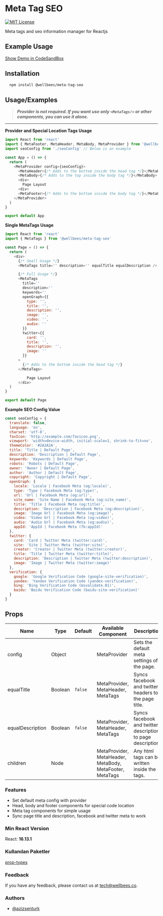 
# Meta Tag SEO 

[![MIT License](https://img.shields.io/badge/License-MIT-green.svg)](https://github.com/wellbees/color-picker-input/blob/master/LICENSE)

Meta tags and seo information manager for Reactjs

## Example Usage

[Show Demo in CodeSandBox](https://codesandbox.io/s/meta-tag-seo-zt16d1)

## Installation 

```bash 
  npm install @wellbees/meta-tag-seo
```

## Usage/Examples

> ***Provider is not required. If you want use only `<MetaTags/>` or other components, you can use it alone.***

--- 

**Provider and Special Location Tags Usage**

```js
import React from 'react'
import { MetaFooter, MetaHeader, MetaBody, MetaProvider } from '@wellbees/meta-tag-seo'
import seoConfig from './seoConfig' // Below is an example

const App = () => {
  return (
    <MetaProvider config={seoConfig}>
      <MetaHeader>{/* Adds to the bottom inside the head tag */}</MetaHeader>
      <MetaBody>{/* Adds to the top inside the body tag */}</MetaBody>
      <div>
        Page Layout
      <div>
      <MetaFooter>{/* Adds to the bottom inside the body tag */}</MetaFooter>
    </MetaProvider>
  )
}

export default App
```

**Single MetaTags Usage**

```js
import React from 'react'
import { MetaTags } from '@wellbees/meta-tag-seo'

const Page = () => {
  return (
    <div>
      {/* Small Usage */}
      <MetaTags title='' description='' equalTitle equalDescription />

      {/* Full Usage */}
      <MetaTags
        title=''
        description=''
        keywords=''
        openGraph={{
          type: '',
          title: '',
          description: '',
          image: '',
          video: '',
          audio: ''
        }}
        twitter={{
          card: '',
          title: '',
          description: '',
          image: ''
        }}
      >
        {/* Adds to the bottom inside the head tag */}
      </MetaTags>

		  Page Layout
	  </div>
  )
}

export default Page

```

**Example SEO Config Value**

```js
const seoConfig = {
  translate: false,
  language: 'en',
  charset: 'utf-8',
  favIcon: 'http://example.com/favicon.png',
  viewport: 'width=device-width, initial-scale=1, shrink-to-fit=no',
  themeColor: '#2A2A2A',
  title: 'Title | Default Page',
  description: 'Description | Default Page',
  keywords: 'Keywords | Default Page',
  robots: 'Robots | Default Page',
  owner: 'Owner | Default Page',
  author: 'Author | Default Page',
  copyright: 'Copyright | Default Page',
  openGraph: {
    locale: 'Locale | Facebook Meta (og:locale)',
    type: 'Type | Facebook Meta (og:type)',
    url: 'Url | Facebook Meta (og:url)',
    site_name: 'Site Name | Facebook Meta (og:site_name)',
    title: 'Title | Facebook Meta (og:title)',
    description: 'Description | Facebook Meta (og:description)',
    image: 'Image Url | Facebook Meta (og:image)',
    video: 'Video Url | Facebook Meta (og:video)',
    audio: 'Audio Url | Facebook Meta (og:audio)',
    appId: 'AppId | Facebook Meta (fb:appId)'
  },
  twitter: {
    card: 'Card | Twitter Meta (twitter:card)',
    site: 'Site | Twitter Meta (twitter:site)',
    creator: 'Creator | Twitter Meta (twitter:creator)',
    title: 'Title | Twitter Meta (twitter:title)',
    description: 'Description | Twitter Meta (twitter:description)',
    image: 'Image | Twitter Meta (twitter:image)'
  },
  verification: {
    google: 'Google Verification Code (google-site-verification)',
    yandex: 'Yandex Verification Code (yandex-verification)',
    bing: 'Bing Verification Code (msvalidate.01)',
    baidu: 'Baidu Verification Code (baidu-site-verification)'
  }
}
```
## Props

| Name | Type | Default | Available Component | Description | 
| --- | --- | --- | --- | --- |
| config | Object | | MetaProvider | Sets the default meta settings of the page. |
| equalTitle | Boolean | `false` |  MetaProvider, MetaHeader, MetaTags | Syncs facebook and twitter headers to the page title. |
| equalDescription | Boolean | `false` | MetaProvider, MetaHeader, MetaTags | Syncs facebook and twitter descriptions to page description. |
| children | Node |  | MetaProvider, MetaHeader, MetaBody, MetaFooter, MetaTags | Any html tags can be written inside the tags. |

### Features

- Set default meta config with provider
- Head, body and footer components for special code location
- Meta tag components for simple usage
- Sync page title and description, facebook and twitter meta to work

  
### Min React Version

React: **16.13.1**

### Kullanılan Paketler

[prop-types](https://www.npmjs.com/package/prop-types)

  
### Feedback

If you have any feedback, please contact us at tech@wellbees.co.
### Authors
- [@azizsenturk](https://github.com/azizsenturk)

  